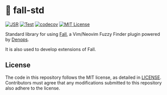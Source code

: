 # 🍂 fall-std

[![JSR](https://jsr.io/badges/@vim-fall/std)](https://jsr.io/@vim-fall/std)
[![Test](https://github.com/vim-fall/fall-std/actions/workflows/test.yml/badge.svg)](https://github.com/vim-fall/fall-std/actions/workflows/test.yml)
[![codecov](https://codecov.io/gh/vim-fall/fall-std/graph/badge.svg?token=FWTFEJT1X1)](https://codecov.io/gh/vim-fall/fall-std)
[![MIT License](https://img.shields.io/badge/license-MIT-blue.svg)](LICENSE)

Standard library for using [Fall](https://github.com/vim-fall/fall), a
Vim/Neovim Fuzzy Finder plugin powered by
[Denops](https://github.com/vim-denops/denops.vim).

It is also used to develop extensions of Fall.

## License

The code in this repository follows the MIT license, as detailed in
[LICENSE](./LICENSE). Contributors must agree that any modifications submitted
to this repository also adhere to the license.
